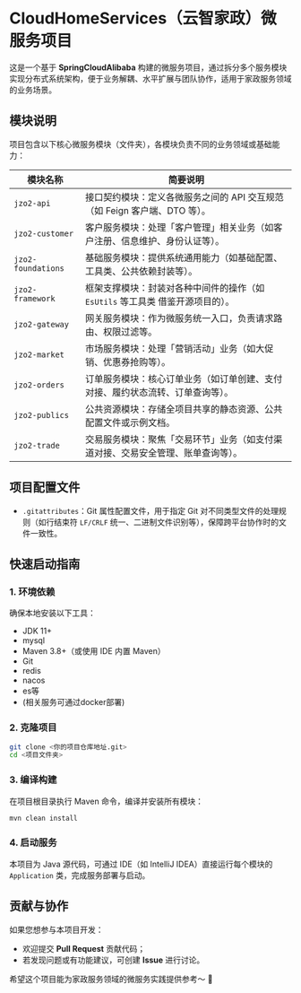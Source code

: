 # CloudHomeServices（云智家政）微服务项目

这是一个基于 **SpringCloudAlibaba** 构建的微服务项目，通过拆分多个服务模块实现分布式系统架构，便于业务解耦、水平扩展与团队协作，适用于家政服务领域的业务场景。


## 模块说明

项目包含以下核心微服务模块（文件夹），各模块负责不同的业务领域或基础能力：

| 模块名称          | 简要说明                                                                 |
|-------------------|----------------------------------------------------------------------|
| `jzo2-api`        | 接口契约模块：定义各微服务之间的 API 交互规范（如 Feign 客户端、DTO 等）。|
| `jzo2-customer`   | 客户服务模块：处理「客户管理」相关业务（如客户注册、信息维护、身份认证等）。|
| `jzo2-foundations`| 基础服务模块：提供系统通用能力（如基础配置、工具类、公共依赖封装等）。|
| `jzo2-framework`  | 框架支撑模块：封装对各种中间件的操作（如`EsUtils` 等工具类  借鉴开源项目的）。|
| `jzo2-gateway`    | 网关服务模块：作为微服务统一入口，负责请求路由、权限过滤等。|
| `jzo2-market`     | 市场服务模块：处理「营销活动」业务（如大促销、优惠券抢购等）。|
| `jzo2-orders`     | 订单服务模块：核心订单业务（如订单创建、支付对接、履约状态流转、订单查询等）。|
| `jzo2-publics`    | 公共资源模块：存储全项目共享的静态资源、公共配置文件或示例文档。|
| `jzo2-trade`      | 交易服务模块：聚焦「交易环节」业务（如支付渠道对接、交易安全管理、账单查询等）。|


## 项目配置文件

- `.gitattributes`：Git 属性配置文件，用于指定 Git 对不同类型文件的处理规则（如行结束符 `LF/CRLF` 统一、二进制文件识别等），保障跨平台协作时的文件一致性。


## 快速启动指南

### 1. 环境依赖
确保本地安装以下工具：
- JDK 11+
- mysql 
- Maven 3.8+（或使用 IDE 内置 Maven）
- Git
- redis 
- nacos 
- es等
- (相关服务可通过docker部署)


### 2. 克隆项目
```bash
git clone <你的项目仓库地址.git>
cd <项目文件夹>
```


### 3. 编译构建
在项目根目录执行 Maven 命令，编译并安装所有模块：
```bash
mvn clean install
```


### 4. 启动服务
本项目为 Java 源代码，可通过 IDE（如 IntelliJ IDEA）直接运行每个模块的 `Application` 类，完成服务部署与启动。


## 贡献与协作

如果您想参与本项目开发：
- 欢迎提交 **Pull Request** 贡献代码；
- 若发现问题或有功能建议，可创建 **Issue** 进行讨论。


希望这个项目能为家政服务领域的微服务实践提供参考～ 🚀
